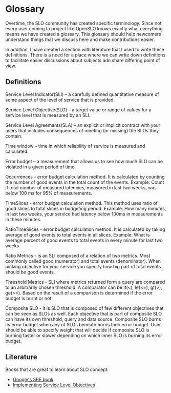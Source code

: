 # Glossary

Overtime, the SLO community has created specific terminology. Since not every user coming to project like OpenSLO knows
exactly what everything means we have created a glossary. This glossary should help newcomers understand things that we
discuss here and make contributions easier.

In addition, I have created a section with literature that I used to write these definitions. There is a need for a place
where we can write down definitions to facilitate easier discussions about subjects adn share differing point of view.

## Definitions

Service Level Indicator(SLI) – a carefully defined quantitative measure of some aspect of the level of service that is
provided.

Service Level Objective(SLO) – a target value or range of values for a service level that is measured by an SLI.

Service Level Agreements(SLA) – an explicit or implicit contract with your users that includes consequences of
meeting (or missing) the SLOs they contain.

Time window – time in which reliability of service is measured and calculated.

Error budget – a measurement that allows us to see how much SLO can be violated in a given period of time.

Occurrences - error budget calculation method. It is calculated by counting the number of good events in the total count
of the events. Example: Count if total number of measured latencies, measured in last two weeks, was below 100 ms for 95%
of measurements.

TimeSlices - error budget calculation method. This method uses ratio of good slices to total slices in budgeting
period. Example: How many minutes, in last two weeks, your service had latency below 100ms in measurements in these minutes.

RatioTimeSlices - error budget calculation method. It is calculated by taking average of good events to total
events in all slices. Example: What is average percent of good events to total events in every minute for last two weeks.

Ratio Metrics - is an SLI composed of a relation of two metrics. Most commonly called good (numerator) and total
events (denominator). When picking objective for your service you specify how big part of total events should be good events.

Threshold Metrics - SLI where metrics returned form a query are compared to an arbitrarily chosen threshold. A comparator
can be lt(<), le(<=), gt(>), ge(>=). Based on the result of a comparison is determined if the error budget is burnt or not.

Composite SLO - it is SLO that is composed of few different objectives that can be seen as SLOs as well.
Each objective that is part of composite SLO can have its own threshold, query and data source. Composite SLO burns its
error budget when any of SLOs beneath burns their error budget. User should be able to specify weight that will decide
if composite SLO is burning faster or slower depending on which inner SLO is burning its error budget.

## Literature

Books that are great to learn about SLO concept:

- [Google's SRE book](https://sre.google/sre-book/table-of-contents/)
- [Implementing Service Level Objectives](https://www.oreilly.com/library/view/implementing-service-level/9781492076803/)
